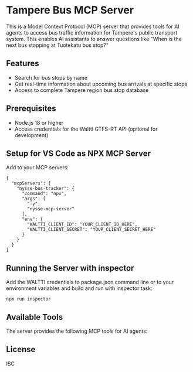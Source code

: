 # Tampere Bus MCP Server

This is a Model Context Protocol (MCP) server that provides tools for AI agents to access bus traffic information for Tampere's public transport system. This enables AI assistants to answer questions like "When is the next bus stopping at Tuotekatu bus stop?"

## Features

- Search for bus stops by name
- Get real-time information about upcoming bus arrivals at specific stops
- Access to complete Tampere region bus stop database

## Prerequisites

- Node.js 18 or higher
- Access credentials for the Waltti GTFS-RT API (optional for development)

## Setup for VS Code as NPX MCP Server

Add to your MCP servers:

```
{
  "mcpServers": {
    "nysse-bus-tracker": {
      "command": "npx",
      "args": [
        "-y",
        "nysse-mcp-server"
      ],
      "env": {
        "WALTTI_CLIENT_ID": "YOUR_CLIENT_ID_HERE",
        "WALTTI_CLIENT_SECRET": "YOUR_CLIENT_SECRET_HERE"
      }
    }
  }
}
```

## Running the Server with inspector

Add the WALTTI credentials to package.json command line or to your environment variables and build and run with inspector task:
```
npm run inspector
```

## Available Tools

The server provides the following MCP tools for AI agents:

## License

ISC
